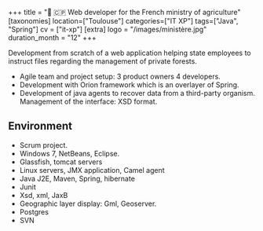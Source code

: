 +++
title = "🌱 🇨🇵 Web developer for the French ministry of agriculture"
[taxonomies]
location=["Toulouse"]
categories=["IT XP"]
tags=["Java", "Spring"]
cv = ["it-xp"]
[extra]
logo = "/images/ministère.jpg"
duration_month = "12"
+++

Development from scratch of a web application helping state employees to instruct files regarding the management of private forests.
<!-- more -->

- Agile team and project setup: 3 product owners 4 developers.
- Development with Orion framework which is an overlayer of Spring.
- Development of java agents to recover data from a third-party organism. Management of the interface: XSD format.

## Environment

- Scrum project.
- Windows 7, NetBeans, Eclipse.
- Glassfish, tomcat servers
- Linux servers, JMX application, Camel agent
- Java J2E, Maven, Spring, hibernate
- Junit
- Xsd, xml, JaxB
- Geographic layer display: Gml, Geoserver.
- Postgres
- SVN
